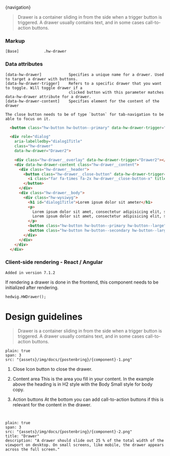 


{navigation}




> Drawer is a container sliding in from the side when a trigger button is triggered. A drawer usually contains text, and in some cases call-to-action buttons.



### Markup
```code
[Base]           .hw-drawer
```

### Data attributes

```code
[data-hw-drawer]            Specifies a unique name for a drawer. Used to target a drawer with buttons.
[data-hw-drawer-trigger]    Refers to a specific drawer that you want to toggle. Will toggle drawer if a
                            clicked button with this parameter matches data-hw-drawer attribute for a drawer.
[data-hw-drawer-content]    Specifies element for the content of the drawer

```

```hint
The close button needs to be of type `button` for tab-navigation to be able to focus on it.
```

```html
  <button class="hw-button hw-button--primary" data-hw-drawer-trigger="Drawer2">Drawer with action buttons</button>

  <div role="dialog"
    aria-labelledby="dialog1Title"
    class="hw-drawer"
    data-hw-drawer="Drawer2">

    <div class="hw-drawer__overlay" data-hw-drawer-trigger="Drawer2"></div>
    <div data-hw-drawer-content class="hw-drawer__content">
      <div class="hw-drawer__header">
        <button class="hw-drawer__close-button" data-hw-drawer-trigger="Drawer2">
          <i class="far fa-times fa-2x hw-drawer__close-button-x" title="Close drawer"></i>
        </button>
      </div>
      <div class="hw-drawer__body">
        <div class="hw-wysiwyg">
          <h1 id="dialog1Title">Lorem ipsum dolor sit ameter</h1>
          <p>
            Lorem ipsum dolor sit amet, consectetur adipisicing elit, sed do eiusmod tempor incididunt ut labore et dolore magna aliqua. Ut enim ad minim veniam, quis nostrud exercitation ullamco laboris nisi ut aliquip ex ea commodo consequat. Duis aute irure dolor in reprehenderit in voluptate velit esse cillum dolore eu fugiat nulla pariatur. Excepteur sint occaecat cupidatat non proident, sunt in culpa qui officia deserunt mollit anim id est laborum.
            Lorem ipsum dolor sit amet, consectetur adipisicing elit, sed do eiusmod tempor incididunt ut labore et dolore magna aliqua. Ut enim ad minim veniam,
          </p>
          <button class="hw-button hw-button--primary hw-button--large">Lagre</button>
          <button class="hw-button hw-button--secondary hw-button--large hw-button--outline" data-hw-drawer-trigger="Drawer2">Avbryt</button>
        </div>
      </div>
    </div>
  </div>
```

### Client-side rendering - React / Angular

```hint
Added in version 7.1.2
```

If rendering a drawer is done in the frontend, this component needs to be initialized after rendering.

```code
hedwig.HWDrawer();
```







# Design guidelines

> Drawer is a container sliding in from the side when a trigger button is triggered. A drawer usually contains text, and in some cases call-to-action buttons.



```image
plain: true
span: 3
src: "{assets}/img/docs/{postenbring}/{component}-1.png"
```

1. Close
Icon button to close the drawer.

2. Content area
This is the area you fill in your content. In the example above the heading is in H2 style with the Body Small style for body copy.

3. Action buttons
At the bottom you can add call-to-action buttons if this is relevant for the content in the drawer.



` `

```image
plain: true
span: 3
src: "{assets}/img/docs/{postenbring}/{component}-2.png"
title: "Drawer"
description: "A drawer should slide out 25 % of the total width of the viewport on desktop. On small screens, like mobile, the drawer appears across the full screen."
```